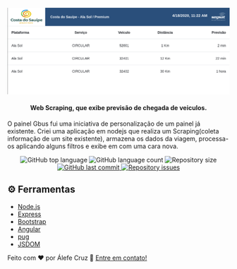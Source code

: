 ![exemple](public/images/exemple.png)

<h4 align="center">
 Web Scraping, que exibe previsão de chegada de veiculos.
</h4>
<p>O painel Gbus fui uma iniciativa de personalização de um painel já existente. Criei uma aplicação em nodejs que realiza um Scraping(coleta informação de um site existente), armazena os dados da viagem, processa-os aplicando alguns filtros e exibe em com uma cara nova.
</p>

<p align="center">
  <img alt="GitHub top language" src="https://img.shields.io/github/languages/top/alefecruz/scraping-panel.svg">
  <img alt="GitHub language count" src="https://img.shields.io/github/languages/count/alefecruz/scraping-panel.svg">
  <img alt="Repository size" src="https://img.shields.io/github/repo-size/alefecruz/scraping-panel.svg">
  <a href="https://github.com/alefecruz/scraping-panel/commits/master">
    <img alt="GitHub last commit" src="https://img.shields.io/github/last-commit/alefecruz/scraping-panel.svg">
  </a>
  <a href="https://github.com/alefecruz/scraping-panel/issues">
    <img alt="Repository issues" src="https://img.shields.io/github/issues/alefecruz/scraping-panel.svg">
  </a>
</p>

## ⚙️ Ferramentas

- [Node.js][nodejs]
- [Express][express]
- [Bootstrap][bootstrap]
- [Angular][angular]
- [pug][pug]
- [JSDOM][jsdom]


Feito com ♥ por Álefe Cruz :wave: [Entre em contato!](https://www.alefecruz.com.br/)

[nodejs]:https://nodejs.org/
[express]:https://nodejs.org/
[bootstrap]:https://getbootstrap.com/
[angular]:https://angularjs.org/
[pug]:https://pugjs.org/api/getting-started.html
[jsdom]:https://www.npmjs.com/package/jsdom
